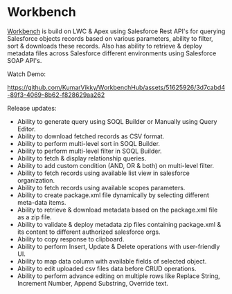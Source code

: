 # Workbench

[Workbench](https://salesarena-dev-ed.my.site.com/Workbench/s/) is build on LWC & Apex using Salesforce Rest API's for querying Salesforce objects records based on various parameters, ability to filter, sort & downloads these records. Also has ability to retrieve & deploy metadata files across Salesforce different environments using Salesforce SOAP API's.

Watch Demo:

https://github.com/KumarVikky/WorkbenchHub/assets/51625926/3d7cabd4-89f3-4069-8b62-f828629aa262

Release updates:
- Ability to generate query using SOQL Builder or Manually using Query Editor.
- Ability to download fetched records as CSV format.
- Ability to perform multi-level sort in SOQL Builder.
- Ability to perform multi-level filter in SOQL Builder.
- Ability to fetch & display relationship queries.
- Ability to add custom condition (AND, OR & both) on multi-level filter.
- Ability to fetch records using available list view in salesforce organization.
- Ability to fetch records using available scopes parameters.
- Ability to create package.xml file dynamically by selecting different meta-data items.
- Ability to retrieve & download metadata based on the package.xml file as a zip file.
- Ability to validate & deploy metadata zip files containing package.xml & its content to different authorized salesforce orgs.
- Ability to copy response to clipboard.
- Ability to perform Insert, Update & Delete operations with user-friendly UI.
- Ability to map data column with available fields of selected object.
- Ability to edit uploaded csv files data before CRUD operations.
- Ability to perform advance editing on multiple rows like Replace String, Increment Number, Append Substring, Override text.

